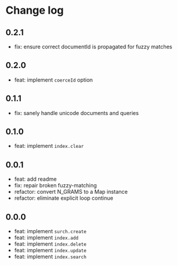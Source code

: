 # Change log

## 0.2.1

* fix: ensure correct documentId is propagated for fuzzy matches

## 0.2.0

* feat: implement `coerceId` option

## 0.1.1

* fix: sanely handle unicode documents and queries

## 0.1.0

* feat: implement `index.clear`

## 0.0.1

* feat: add readme
* fix: repair broken fuzzy-matching
* refactor: convert N_GRAMS to a Map instance
* refactor: eliminate explicit loop continue

## 0.0.0

* feat: implement `surch.create`
* feat: implement `index.add`
* feat: implement `index.delete`
* feat: implement `index.update`
* feat: implement `index.search`

